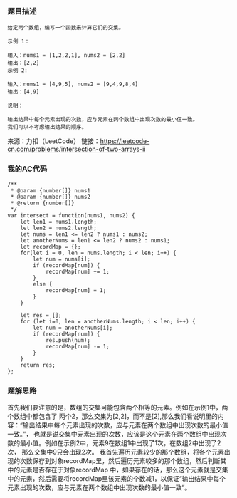 ### 题目描述
```
给定两个数组，编写一个函数来计算它们的交集。

示例 1：

输入：nums1 = [1,2,2,1], nums2 = [2,2]
输出：[2,2]
示例 2:

输入：nums1 = [4,9,5], nums2 = [9,4,9,8,4]
输出：[4,9]
 
说明：

输出结果中每个元素出现的次数，应与元素在两个数组中出现次数的最小值一致。
我们可以不考虑输出结果的顺序。
```
来源：力扣（LeetCode）
链接：https://leetcode-cn.com/problems/intersection-of-two-arrays-ii

### 我的AC代码
```
/**
 * @param {number[]} nums1
 * @param {number[]} nums2
 * @return {number[]}
 */
var intersect = function(nums1, nums2) {
    let len1 = nums1.length;
    let len2 = nums2.length;
    let nums = len1 <= len2 ? nums1 : nums2;
    let anotherNums = len1 <= len2 ? nums2 : nums1;
    let recordMap = {};
    for(let i = 0, len = nums.length; i < len; i++) {
        let num = nums[i];
        if (recordMap[num]) {
            recordMap[num] += 1;
        }
        else {
            recordMap[num] = 1;
        }
    }

    let res = [];
    for (let i=0, len = anotherNums.length; i < len; i++) {
        let num = anotherNums[i];
        if (recordMap[num]) {
            res.push(num);
            recordMap[num] -= 1;
        }
    }
    return res;
};
```

### 题解思路
首先我们要注意的是，数组的交集可能包含两个相等的元素。例如在示例1中，两个数组中都包含了
两个2，那么交集为[2,2]，而不是[2],那么我们看说明里的内容：“输出结果中每个元素出现的次数，应与元素在两个数组中出现次数的最小值一致。”，
也就是说交集中元素出现的次数，应该是这个元素在两个数组中出现次数的最小值。例如在示例2中，元素9在数组1中出现了1次，在数组2中出现了2次，
那么交集中9只会出现2次。
我首先遍历元素较少的那个数组，将各个元素出现的次数保存到对象recordMap里，然后遍历元素较多的那个数组，然后判断其中的元素是否存在于对象recordMap
中，如果存在的话，那么这个元素就是交集中的元素，然后需要将recordMap里该元素的个数减1，以保证“输出结果中每个元素出现的次数，应与元素在两个数组中出现次数的最小值一致”。
